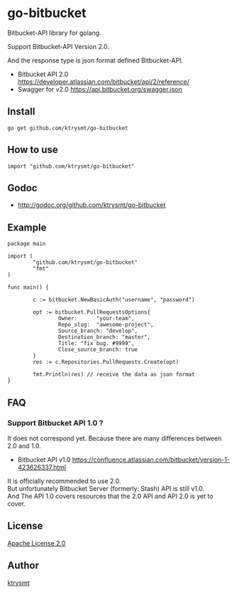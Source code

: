 # go-bitbucket

Bitbucket-API library for golang.

Support Bitbucket-API Version 2.0. 

And the response type is json format defined Bitbucket-API.

- Bitbucket API 2.0 <https://developer.atlassian.com/bitbucket/api/2/reference/>
- Swagger for v2.0 <https://api.bitbucket.org/swagger.json>

## Install

```
go get github.com/ktrysmt/go-bitbucket
```

## How to use

```
import "github.com/ktrysmt/go-bitbucket"
```

## Godoc

- <http://godoc.org/github.com/ktrysmt/go-bitbucket>


## Example

```
package main

import (
        "github.com/ktrysmt/go-bitbucket" 
        "fmt"
)

func main() {

        c := bitbucket.NewBasicAuth("username", "password")

        opt := bitbucket.PullRequestsOptions{
                Owner:      "your-team",
                Repo_slug:  "awesome-project",
                Source_branch: "develop",
                Destination_branch: "master",
                Title: "fix bug. #9999",
                Close_source_branch: true
        }
        res := c.Repositories.PullRequests.Create(opt)

        fmt.Println(res) // receive the data as json format
}
```

## FAQ

### Support Bitbucket API 1.0 ?

It does not correspond yet. Because there are many differences between 2.0 and 1.0.

- Bitbucket API v1.0 <https://confluence.atlassian.com/bitbucket/version-1-423626337.html>

It is officially recommended to use 2.0.  
But unfortunately Bitbucket Server (formerly: Stash) API is still v1.0.   
And The API 1.0 covers resources that the 2.0 API and API 2.0 is yet to cover.

## License

[Apache License 2.0](./LICENSE)

## Author

[ktrysmt](https://github.com/ktrysmt)
